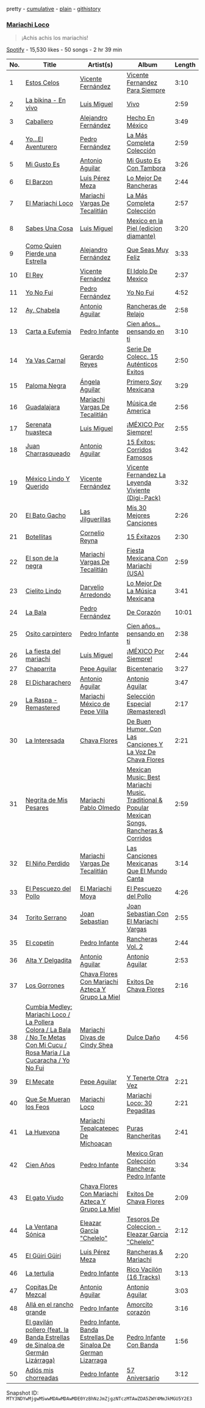 pretty - [cumulative](/playlists/cumulative/37i9dQZF1DXduhIxq63Vtj.md) - [plain](/playlists/plain/37i9dQZF1DXduhIxq63Vtj) - [githistory](https://github.githistory.xyz/mackorone/spotify-playlist-archive/blob/main/playlists/plain/37i9dQZF1DXduhIxq63Vtj)

### [Mariachi Loco](https://open.spotify.com/playlist/37i9dQZF1DXduhIxq63Vtj)

> ¡Achis achis los mariachis!

[Spotify](https://open.spotify.com/user/spotify) - 15,530 likes - 50 songs - 2 hr 39 min

| No. | Title | Artist(s) | Album | Length |
|---|---|---|---|---|
| 1 | [Estos Celos](https://open.spotify.com/track/6u6kH7V7Tx5xDJtF82vVw0) | [Vicente Fernández](https://open.spotify.com/artist/4PPoI9LuYeFX8V674Z1R6l) | [Vicente Fernandez Para Siempre](https://open.spotify.com/album/3o98FgxhuEuR7PrLRIA203) | 3:10 |
| 2 | [La bikina \- En vivo](https://open.spotify.com/track/1jxO9AwMqYynDsuMWKrPvi) | [Luis Miguel](https://open.spotify.com/artist/2nszmSgqreHSdJA3zWPyrW) | [Vivo](https://open.spotify.com/album/2GtCBgC1SYeeb8fcxGWCLo) | 2:59 |
| 3 | [Caballero](https://open.spotify.com/track/6jrK6Y8d9tvjAjurI4W99u) | [Alejandro Fernández](https://open.spotify.com/artist/6sq1yF0OZEWA4xoXVKW1L9) | [Hecho En México](https://open.spotify.com/album/6pbAg7ucQDM2j47aCaxpMI) | 3:49 |
| 4 | [Yo...El Aventurero](https://open.spotify.com/track/5k4oS18NesIeSpnZEDnh6p) | [Pedro Fernández](https://open.spotify.com/artist/24dYJ8P3YuFihvMcElFUWh) | [La Más Completa Colección](https://open.spotify.com/album/3Jtuf52P0Xo8JaE7oCMAdA) | 2:59 |
| 5 | [Mi Gusto Es](https://open.spotify.com/track/59nRuCsjHNdHNrs6BMj3fR) | [Antonio Aguilar](https://open.spotify.com/artist/0PN0fbe41KbuzlRYnoajNm) | [Mi Gusto Es Con Tambora](https://open.spotify.com/album/3Zjx5IAwDDMUfYagxBP4wg) | 3:26 |
| 6 | [El Barzon](https://open.spotify.com/track/3WALh4MuKxt00oJO7vSrjk) | [Luis Pérez Meza](https://open.spotify.com/artist/1njDUvTLxvzE1QO8wN39eT) | [Lo Mejor De Rancheras](https://open.spotify.com/album/1byRtvyAmS4gGeTbSRCwv8) | 2:44 |
| 7 | [El Mariachi Loco](https://open.spotify.com/track/0cEazkkPgRlEBvAfDcojC2) | [Mariachi Vargas De Tecalitlán](https://open.spotify.com/artist/0JTujDbHVqhWAGl06aaW78) | [La Más Completa Colección](https://open.spotify.com/album/5YZnRB9emHtZ5yRQ4xTjc7) | 2:57 |
| 8 | [Sabes Una Cosa](https://open.spotify.com/track/21Ullb4TU8qMsQd0Iselng) | [Luis Miguel](https://open.spotify.com/artist/2nszmSgqreHSdJA3zWPyrW) | [Mexico en la Piel \(edicion diamante\)](https://open.spotify.com/album/41VfVz6sKvbm1yCbqAlwfM) | 3:20 |
| 9 | [Como Quien Pierde una Estrella](https://open.spotify.com/track/4tfawx7oL39IUS0GyOlmcP) | [Alejandro Fernández](https://open.spotify.com/artist/6sq1yF0OZEWA4xoXVKW1L9) | [Que Seas Muy Feliz](https://open.spotify.com/album/23nJ7gZDubv8GuPeuukHuu) | 3:33 |
| 10 | [El Rey](https://open.spotify.com/track/6P3dT8EkJd0LOyZklOl0Na) | [Vicente Fernández](https://open.spotify.com/artist/4PPoI9LuYeFX8V674Z1R6l) | [El Idolo De Mexico](https://open.spotify.com/album/33BGnmrvBXEZpkb8NgN1ru) | 2:37 |
| 11 | [Yo No Fui](https://open.spotify.com/track/0SygIagLM5nPX3qWvh53UY) | [Pedro Fernández](https://open.spotify.com/artist/24dYJ8P3YuFihvMcElFUWh) | [Yo No Fui](https://open.spotify.com/album/7gXeZSbYYmSsWvbe8rxcPu) | 4:52 |
| 12 | [Ay, Chabela](https://open.spotify.com/track/2LyHh2xmfD5nOWNwfkueUH) | [Antonio Aguilar](https://open.spotify.com/artist/0PN0fbe41KbuzlRYnoajNm) | [Rancheras de Relajo](https://open.spotify.com/album/5ZvBBcbj77jfjhfkvJtr7N) | 2:58 |
| 13 | [Carta a Eufemia](https://open.spotify.com/track/0Y2OF1xhhOkC7PlI1M00wq) | [Pedro Infante](https://open.spotify.com/artist/7y33enVLfDvft6HGNmcxdV) | [Cien años..\. pensando en ti](https://open.spotify.com/album/5K5BgnDkPONrnmL35nHrFc) | 3:10 |
| 14 | [Ya Vas Carnal](https://open.spotify.com/track/3gJO6TqU3wqgrKTy49kVk8) | [Gerardo Reyes](https://open.spotify.com/artist/2HdTW6TLACOcKKsUaRdP0e) | [Serie De Colecc\. 15 Auténticos Exitos](https://open.spotify.com/album/2NBlTAiYb311082CIMKqjU) | 2:50 |
| 15 | [Paloma Negra](https://open.spotify.com/track/2sPKpLQFem7ScAbUQDAzeh) | [Ángela Aguilar](https://open.spotify.com/artist/3abT87tqQ4Q5PA5nw6CYyH) | [Primero Soy Mexicana](https://open.spotify.com/album/5OoN6koPuuOLo9xRuF6gXh) | 3:29 |
| 16 | [Guadalajara](https://open.spotify.com/track/7bqkK6DMlXwcIHbSzLq1xx) | [Mariachi Vargas De Tecalitlán](https://open.spotify.com/artist/0JTujDbHVqhWAGl06aaW78) | [Música de America](https://open.spotify.com/album/3NoSCNr4O7hKlpibE7HiRR) | 2:56 |
| 17 | [Serenata huasteca](https://open.spotify.com/track/2y3C3tWoNictZWuOuUtDuO) | [Luis Miguel](https://open.spotify.com/artist/2nszmSgqreHSdJA3zWPyrW) | [¡MÉXICO Por Siempre!](https://open.spotify.com/album/46FkZmwdxnGPVXUTTfhche) | 2:55 |
| 18 | [Juan Charrasqueado](https://open.spotify.com/track/58dUntpcd9w1JKpFdUmtoT) | [Antonio Aguilar](https://open.spotify.com/artist/0PN0fbe41KbuzlRYnoajNm) | [15 Éxitos: Corridos Famosos](https://open.spotify.com/album/4zViKwboAczInCqS6EP1Y7) | 3:42 |
| 19 | [México Lindo Y Querido](https://open.spotify.com/track/2r5HpO5yuhGHR0xDw7FTBr) | [Vicente Fernández](https://open.spotify.com/artist/4PPoI9LuYeFX8V674Z1R6l) | [Vicente Fernandez La Leyenda Viviente \(Digi\-Pack\)](https://open.spotify.com/album/4N6NKru01oIgqTQ3MovJXW) | 3:32 |
| 20 | [El Bato Gacho](https://open.spotify.com/track/6ef95vgK7yUu6Bg61m2BsJ) | [Las Jilguerillas](https://open.spotify.com/artist/0eeAs1exNZKyZNSFTVYInV) | [Mis 30 Mejores Canciones](https://open.spotify.com/album/6hncXsK2EbPLP5YnPz64f8) | 2:26 |
| 21 | [Botellitas](https://open.spotify.com/track/11jLJ2m6vrdCyHl0kaOdz3) | [Cornelio Reyna](https://open.spotify.com/artist/2hbA9AbMYcgXBGgBK6MCfx) | [15 Éxitazos](https://open.spotify.com/album/5mmZxvjnPHDjasQQ1F9514) | 2:30 |
| 22 | [El son de la negra](https://open.spotify.com/track/1kjMKI2xugTJvBFPZT140r) | [Mariachi Vargas De Tecalitlán](https://open.spotify.com/artist/0JTujDbHVqhWAGl06aaW78) | [Fiesta Mexicana Con Mariachi \(USA\)](https://open.spotify.com/album/1Yw1J4kHtQ9ONQtPpDnZyp) | 2:59 |
| 23 | [Cielito Lindo](https://open.spotify.com/track/0d3QIQcaCHdt9aJlRQlOpE) | [Darvelio Arredondo](https://open.spotify.com/artist/2L9w9WQZxRBqoRaeJSXP9r) | [Lo Mejor De La Música Mexicana](https://open.spotify.com/album/4gG6Kvj7leK60K4VJtq7SC) | 3:41 |
| 24 | [La Bala](https://open.spotify.com/track/2Z5fIjiXs9mewTPp2hvVTR) | [Pedro Fernández](https://open.spotify.com/artist/24dYJ8P3YuFihvMcElFUWh) | [De Corazón](https://open.spotify.com/album/76fRflWFFHxPUIc0qKnmDo) | 10:01 |
| 25 | [Osito carpintero](https://open.spotify.com/track/7nx4DJCKRjAGzAjBL7tKYC) | [Pedro Infante](https://open.spotify.com/artist/7y33enVLfDvft6HGNmcxdV) | [Cien años..\. pensando en ti](https://open.spotify.com/album/5K5BgnDkPONrnmL35nHrFc) | 2:38 |
| 26 | [La fiesta del mariachi](https://open.spotify.com/track/6tiY3rQJZ8m1SYDm2h6bJJ) | [Luis Miguel](https://open.spotify.com/artist/2nszmSgqreHSdJA3zWPyrW) | [¡MÉXICO Por Siempre!](https://open.spotify.com/album/46FkZmwdxnGPVXUTTfhche) | 2:44 |
| 27 | [Chaparrita](https://open.spotify.com/track/4mcQaRnIRyOqBocOjivSZz) | [Pepe Aguilar](https://open.spotify.com/artist/03Yb3iBy9GCifXiATEFcit) | [Bicentenario](https://open.spotify.com/album/6tFbIEt2apg5Zj1KPCdyMi) | 3:27 |
| 28 | [El Dicharachero](https://open.spotify.com/track/5nOSFNSuftuAAt5cAVfsAa) | [Antonio Aguilar](https://open.spotify.com/artist/0PN0fbe41KbuzlRYnoajNm) | [Antonio Aguilar](https://open.spotify.com/album/7Ed2u1RL16YZTKbew4O6HS) | 3:47 |
| 29 | [La Raspa \- Remastered](https://open.spotify.com/track/5xxy1vBcEG9W9rzZeUlz12) | [Mariachi México de Pepe Villa](https://open.spotify.com/artist/2pTMHhbToqVd0nXzEiwaRz) | [Selección Especial \(Remastered\)](https://open.spotify.com/album/0cIdrD4KzNHtGwyWRKf5ac) | 2:17 |
| 30 | [La Interesada](https://open.spotify.com/track/5UbjsmHa2M69q2Q1bzmDBE) | [Chava Flores](https://open.spotify.com/artist/3qvw5E5LD9Wq0nFNnBL4O2) | [De Buen Humor, Con Las Canciones Y La Voz De Chava Flores](https://open.spotify.com/album/3AS7o4ZD2AYKG5VhuOJSmg) | 2:21 |
| 31 | [Negrita de Mis Pesares](https://open.spotify.com/track/4yHL70akK2dL99EU0DviKH) | [Mariachi Pablo Olmedo](https://open.spotify.com/artist/57eFfYB14GxTUGPoZCCtvR) | [Mexican Music: Best Mariachi Music\. Traditional & Popular Mexican Songs, Rancheras & Corridos](https://open.spotify.com/album/7ynAgcVHO5LuUTQ8SkkG2L) | 2:59 |
| 32 | [El Niño Perdido](https://open.spotify.com/track/5Frkx683FObfMc5dAJJmb3) | [Mariachi Vargas De Tecalitlán](https://open.spotify.com/artist/0JTujDbHVqhWAGl06aaW78) | [Las Canciones Mexicanas Que El Mundo Canta](https://open.spotify.com/album/3jIy0sTCKvICnOyFCWoxrM) | 3:14 |
| 33 | [El Pescuezo del Pollo](https://open.spotify.com/track/4frs1wdJNCBLiCPjfnROlz) | [El Mariachi Moya](https://open.spotify.com/artist/14VL0b6xKpHMRUj0mmp2QS) | [El Pescuezo del Pollo](https://open.spotify.com/album/6YRvAFY1eDocapKDlJc633) | 4:26 |
| 34 | [Torito Serrano](https://open.spotify.com/track/4BFHo7sWvDEoPErm3aVS9C) | [Joan Sebastian](https://open.spotify.com/artist/7FsRH5bw8iWpSbMX1G7xf1) | [Joan Sebastian Con El Mariachi Vargas](https://open.spotify.com/album/4Cg0XRlaFZkco0rQRP7zGX) | 2:55 |
| 35 | [El copetín](https://open.spotify.com/track/2ZliolI7CuxldpgXgMOuYR) | [Pedro Infante](https://open.spotify.com/artist/7y33enVLfDvft6HGNmcxdV) | [Rancheras Vol\. 2](https://open.spotify.com/album/7LYxHUJ2DHQg9Wd7sxfbA2) | 2:44 |
| 36 | [Alta Y Delgadita](https://open.spotify.com/track/6pMOQCVMyHPo7TgL0Rv0vA) | [Antonio Aguilar](https://open.spotify.com/artist/0PN0fbe41KbuzlRYnoajNm) | [Antonio Aguilar](https://open.spotify.com/album/7Ed2u1RL16YZTKbew4O6HS) | 2:53 |
| 37 | [Los Gorrones](https://open.spotify.com/track/4hav6tDhruXYtf86MlYIOo) | [Chava Flores Con Mariachi Azteca Y Grupo La Miel](https://open.spotify.com/artist/5CCYSxsSV6BmX7Twe0P0PS) | [Exitos De Chava Flores](https://open.spotify.com/album/0PJ1sZj98PPca3SBScQegW) | 2:16 |
| 38 | [Cumbia Medley: Mariachi Loco / La Pollera Colora / La Bala / No Te Metas Con Mi Cucu / Rosa Maria / La Cucaracha / Yo No Fui](https://open.spotify.com/track/0e0ZiHw8tqL1Kg6BbQDCXx) | [Mariachi Divas de Cindy Shea](https://open.spotify.com/artist/3D5AzlMCW0gCYlNvFANoEd) | [Dulce Daño](https://open.spotify.com/album/5FpgZ4UE69N4JZfvTwHC4U) | 4:56 |
| 39 | [El Mecate](https://open.spotify.com/track/4GeAHN6TGFh32Yan6KgyAs) | [Pepe Aguilar](https://open.spotify.com/artist/03Yb3iBy9GCifXiATEFcit) | [Y Tenerte Otra Vez](https://open.spotify.com/album/3XOL5NajeukV0zKqmexjC5) | 2:21 |
| 40 | [Que Se Mueran los Feos](https://open.spotify.com/track/46GSlzR2O4cceIOBImlAnJ) | [Mariachi Loco](https://open.spotify.com/artist/68PBeAZ9MN8Nvg1UV1wiHq) | [Mariachi Loco: 30 Pegaditas](https://open.spotify.com/album/2sZm194vZ5Tm8sH6I8vNLK) | 2:21 |
| 41 | [La Huevona](https://open.spotify.com/track/7BfMKclY3GQ0opA0fK7d9N) | [Mariachi Tepalcatepec De Michoacan](https://open.spotify.com/artist/5mESQ2V39GTGfFbXcAIHJI) | [Puras Rancheritas](https://open.spotify.com/album/55D5G5C78fRVD5pcDKO2Ev) | 2:41 |
| 42 | [Cien Años](https://open.spotify.com/track/1sglM2aQR5DikqDqj2W8N9) | [Pedro Infante](https://open.spotify.com/artist/7y33enVLfDvft6HGNmcxdV) | [Mexico Gran Colección Ranchera: Pedro Infante](https://open.spotify.com/album/4ZiRfUT3xPgjse6CzPGRYC) | 3:34 |
| 43 | [El gato Viudo](https://open.spotify.com/track/6bdqRGViPQGT16RNpKFzhh) | [Chava Flores Con Mariachi Azteca Y Grupo La Miel](https://open.spotify.com/artist/5CCYSxsSV6BmX7Twe0P0PS) | [Exitos De Chava Flores](https://open.spotify.com/album/0PJ1sZj98PPca3SBScQegW) | 2:09 |
| 44 | [La Ventana Sónica](https://open.spotify.com/track/72GbXDJ7g7sm0iGitCGqC6) | [Eleazar Garcia "Chelelo"](https://open.spotify.com/artist/0VsagfYKzqyBGt6O6tzIHP) | [Tesoros De Coleccion \- Eleazar Garcia "Chelelo"](https://open.spotify.com/album/2X07iqs573O0zHmMbJwtml) | 2:12 |
| 45 | [El Güiri Güiri](https://open.spotify.com/track/17rmz3Z7kpqQruM9PGbySw) | [Luis Pérez Meza](https://open.spotify.com/artist/1njDUvTLxvzE1QO8wN39eT) | [Rancheras & Mariachi](https://open.spotify.com/album/3ToEMff8iNoGuVuOPQXnMk) | 2:20 |
| 46 | [La tertulia](https://open.spotify.com/track/0Kt3S2259SxIOfwvM8YV0f) | [Pedro Infante](https://open.spotify.com/artist/7y33enVLfDvft6HGNmcxdV) | [Rico Vacilón \(16 Tracks\)](https://open.spotify.com/album/39sZRumghk9zw60fJ01fzt) | 3:13 |
| 47 | [Copitas De Mezcal](https://open.spotify.com/track/3GFkJIIDEfGrcD9WSeQ9po) | [Antonio Aguilar](https://open.spotify.com/artist/0PN0fbe41KbuzlRYnoajNm) | [Antonio Aguilar](https://open.spotify.com/album/0l4cuP2KHDTCFYebOBeFLs) | 3:03 |
| 48 | [Allá en el rancho grande](https://open.spotify.com/track/100M2JP5shca6LGVsoUpfb) | [Pedro Infante](https://open.spotify.com/artist/7y33enVLfDvft6HGNmcxdV) | [Amorcito corazón](https://open.spotify.com/album/16LwPtwJ2WDTagFq5as6rk) | 3:16 |
| 49 | [El gavilán pollero \(feat\. la Banda Estrellas de Sinaloa de Germán Lizárraga\)](https://open.spotify.com/track/7BHcZVdtSGyw1AbD4gi6w7) | [Pedro Infante](https://open.spotify.com/artist/7y33enVLfDvft6HGNmcxdV), [Banda Estrellas De Sinaloa De German Lizarraga](https://open.spotify.com/artist/2wWIGYR6YnkqEU2pkdnjnX) | [Pedro Infante Con Banda](https://open.spotify.com/album/4AB6kzi9s6lBccjhoNcA6s) | 1:56 |
| 50 | [Adiós mis chorreadas](https://open.spotify.com/track/6doE0vQHWZDpg3Yj4NKYjJ) | [Pedro Infante](https://open.spotify.com/artist/7y33enVLfDvft6HGNmcxdV) | [57 Aniversario](https://open.spotify.com/album/5NJ4vWaVFLcIpQAxT8t9Lu) | 3:12 |

Snapshot ID: `MTY3NDYwMjgwMSwwMDAwMDAwMDE0YzBhNzJmZjgzNTczMTAwZDA5ZWY4MmJkMGU5Y2E3`
